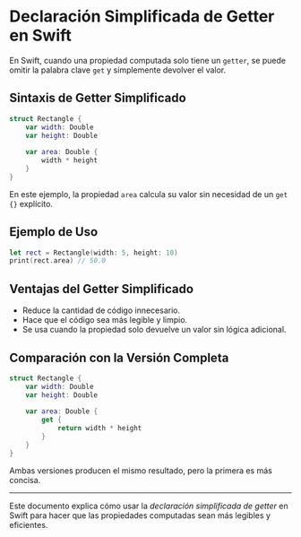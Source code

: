 # Declaración Simplificada de Getter en Swift

En Swift, cuando una propiedad computada solo tiene un `getter`, se puede omitir la palabra clave `get` y simplemente devolver el valor.

## Sintaxis de Getter Simplificado

```swift
struct Rectangle {
    var width: Double
    var height: Double
    
    var area: Double {
        width * height
    }
}
```

En este ejemplo, la propiedad `area` calcula su valor sin necesidad de un `get {}` explícito.

## Ejemplo de Uso

```swift
let rect = Rectangle(width: 5, height: 10)
print(rect.area) // 50.0
```

## Ventajas del Getter Simplificado

- Reduce la cantidad de código innecesario.
- Hace que el código sea más legible y limpio.
- Se usa cuando la propiedad solo devuelve un valor sin lógica adicional.

## Comparación con la Versión Completa

```swift
struct Rectangle {
    var width: Double
    var height: Double
    
    var area: Double {
        get {
            return width * height
        }
    }
}
```

Ambas versiones producen el mismo resultado, pero la primera es más concisa.

---

Este documento explica cómo usar la *declaración simplificada de getter* en Swift para hacer que las propiedades computadas sean más legibles y eficientes.
